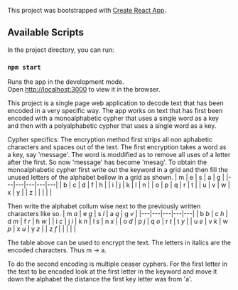 This project was bootstrapped with [Create React App](https://github.com/facebook/create-react-app).

## Available Scripts

In the project directory, you can run:

### `npm start`

Runs the app in the development mode.<br />
Open [http://localhost:3000](http://localhost:3000) to view it in the browser.

This project is a single page web application to decode text that has been encoded in a very specific way. The app works on text that has first been encoded with a monoalphabetic cypher that uses a single word as a key and then with a polyalphabetic cypher that uses a single word as a key.

Cypher specifics: The encryption method first strips all non aphabetic characters and spaces out of the text. The first encryption takes a word as a key, say 'message'. The word is moddified as to remove all uses of a letter after the first. So now 'message' has become 'mesag'.  To obtain the monoalphabetic cypher first write out the keyword in a grid and then fill the unused letters of the alphabet bellow in a grid as shown.
| m  |  e | s  |  a |  g |
|---|---|---|---|---|
| b  | c  | d  | f  | h  |
| i  | j  | k  | l  | n  |
| o  | p  | q  | r  | t  |
| u  | v  | w  | x  | y  |
| z  |   |   |   |   |

Then write the alphabet collum wise next to the previously written characters like so.
| m *a* | e *g* | s *l* | a *q* | g *v* |
|---|---|---|---|---|
| b *b* | c *h* | d *m* | f *r* | h *w* |
| i *c* | j *i* | k *n* | l *s* | n *x* |
| o *d* | p *j* | q *o* | r *t* | t *y* |
| u *e* | v *k* | w *p* | x *u* | y *z* |
| z *f* |   |   |   |   |

The table above can be used to encrypt the text. The letters in italics are the encoded characters. Thus m -> a.

To do the second encoding is multiple ceaser cyphers. For the first letter in the text to be encoded look at the first letter in the keyword and move it down the alphabet the distance the first key letter was from 'a'. 

